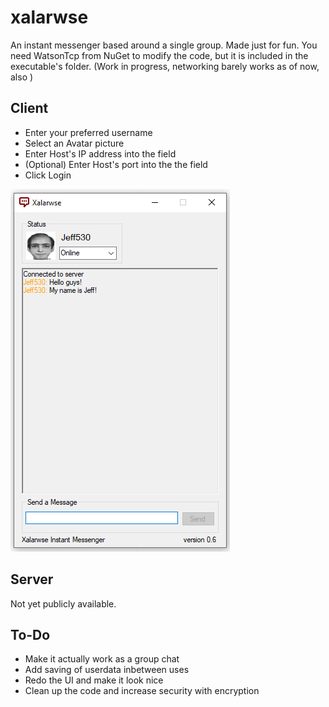 # xalarwse
An instant messenger based around a single group.
Made just for fun. You need WatsonTcp from NuGet to modify the code, but it is included in the executable's folder.
(Work in progress, networking barely works as of now, also )

## Client
- Enter your preferred username
- Select an Avatar picture
- Enter Host's IP address into the field
- (Optional) Enter Host's port into the the field
- Click Login

![Preview](preview.png)

## Server
Not yet publicly available.

## To-Do
- Make it actually work as a group chat
- Add saving of userdata inbetween uses
- Redo the UI and make it look nice
- Clean up the code and increase security with encryption
